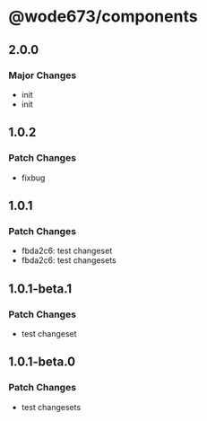 # @wode673/components

## 2.0.0

### Major Changes

- init
- init

## 1.0.2

### Patch Changes

- fixbug

## 1.0.1

### Patch Changes

- fbda2c6: test changeset
- fbda2c6: test changesets

## 1.0.1-beta.1

### Patch Changes

- test changeset

## 1.0.1-beta.0

### Patch Changes

- test changesets
